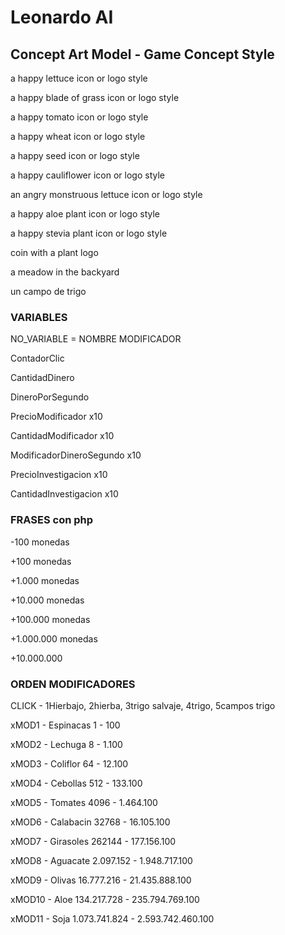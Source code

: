 # Leonardo AI

## Concept Art Model - Game Concept Style

a happy lettuce icon or logo style

a happy blade of grass icon or logo style

a happy tomato icon or logo style

a happy wheat icon or logo style

a happy seed icon or logo style

a happy cauliflower icon or logo style

an angry monstruous lettuce icon or logo style

a happy aloe plant icon or logo style

a happy stevia plant icon or logo style

coin with a plant logo

a meadow in the backyard

un campo de trigo

### VARIABLES

NO_VARIABLE = NOMBRE MODIFICADOR

ContadorClic

CantidadDinero

DineroPorSegundo

PrecioModificador x10

CantidadModificador x10

ModificadorDineroSegundo x10

PrecioInvestigacion x10

CantidadInvestigacion x10

### FRASES con php

-100 monedas

+100 monedas

+1.000 monedas

+10.000 monedas

+100.000 monedas

+1.000.000 monedas

+10.000.000

### ORDEN MODIFICADORES

CLICK - 1Hierbajo, 2hierba, 3trigo salvaje, 4trigo, 5campos trigo

xMOD1 - Espinacas 1 - 100

xMOD2 - Lechuga 8 - 1.100

xMOD3 - Coliflor 64 - 12.100

xMOD4 - Cebollas 512 - 133.100

xMOD5 - Tomates 4096 - 1.464.100

xMOD6 - Calabacin 32768 - 16.105.100

xMOD7 - Girasoles 262144 - 177.156.100

xMOD8 - Aguacate 2.097.152 - 1.948.717.100

xMOD9 - Olivas 16.777.216 - 21.435.888.100

xMOD10 - Aloe 134.217.728 - 235.794.769.100

xMOD11 - Soja 1.073.741.824 - 2.593.742.460.100
